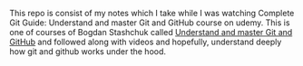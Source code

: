 This repo is consist of my notes which I take while I was watching Complete Git Guide: Understand and master Git and GitHub course on udemy. This is one of courses of  Bogdan Stashchuk called [ Understand and master Git and GitHub](https://www.udemy.com/course/git-and-github-complete-guide/) and followed along with videos and hopefully, understand deeply how git and github works under the hood. 

